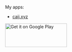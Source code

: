 My apps: 
* [caij.xyz](https://app.caij.xyz)

<a href='https://play.google.com/store/search?q=pub:Caij&c=apps'><img alt='Get it on Google Play' src='https://play.google.com/intl/en_us/badges/images/generic/en_badge_web_generic.png' width=200 height=77/></a>
